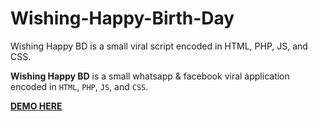 # Wishing-Happy-Birth-Day
Wishing Happy BD is a small viral script encoded in HTML, PHP, JS, and CSS.

<strong>Wishing Happy BD</strong> is a small whatsapp & facebook viral application encoded in <code>HTML</code>, <code>PHP</code>, <code>JS</code>, and <code>CSS</code>. 

<b><a target="_blank" href="http://happy.freevar.com" >DEMO HERE</a></b>
